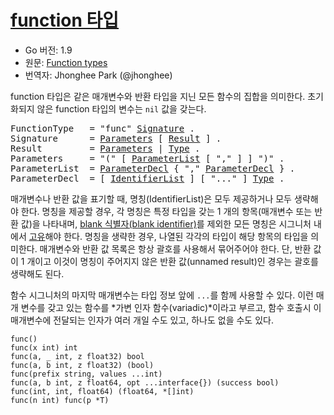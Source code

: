 # [function 타입](#function-types)

* Go 버전: 1.9
* 원문: [Function types](https://golang.org/ref/spec#Function_types)
* 번역자: Jhonghee Park (@jhonghee)

function 타입은 같은 매개변수와 반환 타입을 지닌 모든 함수의 집합을 의미한다. 초기화되지 않은 function 타입의 변수는 `nil` 값을 갖는다.

<pre>
<a id="FunctionType">FunctionType</a>   = "func" <a href="#Signature">Signature</a> .
<a id="Signature">Signature</a>      = <a href="#Parameters">Parameters</a> [ <a href="#Result">Result</a> ] .
<a id="Result">Result</a>         = <a href="#Parameters">Parameters</a> | <a href="/Types/#Type">Type</a> .
<a id="Parameters">Parameters</a>     = "(" [ <a href="#ParameterList">ParameterList</a> [ "," ] ] ")" .
<a id="ParameterList">ParameterList</a>  = <a href="#ParameterDecl">ParameterDecl</a> { "," <a href="#ParameterDecl">ParameterDecl</a> } .
<a id="ParameterDecl">ParameterDecl</a>  = [ <a href="/Declarations%20and%20scope/constant_declarations.html#IdentifierList">IdentifierList</a> ] [ "..." ] <a href="/Types/#Type">Type</a> .
</pre>

매개변수나 반환 값을 표기할 때, 명칭(IdentifierList)은 모두 제공하거나 모두 생략해야 한다. 명칭을 제공할 경우, 각 명칭은 특정 타입을 갖는 1 개의 항목(매개변수 또는 반환 값)을 나타내며, [blank 식별자(blank identifier)](/Declarations%20and%20scope/blank_identifier.html)를 제외한 모든 명칭은 시그니처 내에서 [고유](/Declarations%20and%20scope/uniqueness_of_identifiers.html)해야 한다. 명칭을 생략한 경우, 나열된 각각의 타입이 해당 항목의 타입을 의미한다. 매개변수와 반환 값 목록은 항상 괄호를 사용해서 묶어주어야 한다. 단, 반환 값이 1 개이고 이것이 명칭이 주어지지 않은 반환 값(unnamed result)인 경우는 괄호를 생략해도 된다.

함수 시그니처의 마지막 매개변수는 타입 정보 앞에 `...`를 함께 사용할 수 있다. 이런 매개 변수를 갖고 있는 함수를 *가변 인자 함수(variadic)*이라고 부르고, 함수 호출시 이 매개변수에 전달되는 인자가 여러 개일 수도 있고, 하나도 없을 수도 있다.

```
func()
func(x int) int
func(a, _ int, z float32) bool
func(a, b int, z float32) (bool)
func(prefix string, values ...int)
func(a, b int, z float64, opt ...interface{}) (success bool)
func(int, int, float64) (float64, *[]int)
func(n int) func(p *T)
```
